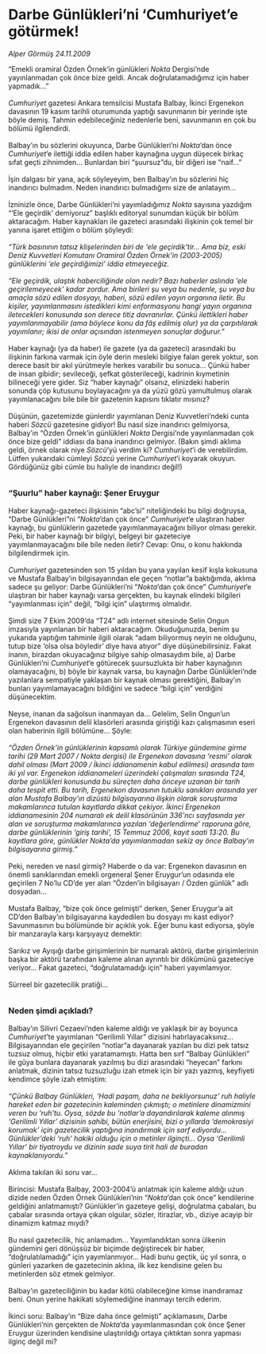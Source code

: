 # Darbe Günlükleri’ni ‘Cumhuriyet’e götürmek!

*Alper Görmüş 24.11.2009*

<div class="taraf_structure_2col_1zq">
<div class="margen_n">



 <p>“Emekli oramiral Özden Örnek’in günlükleri <i>Nokta </i>Dergisi’nde yayınlanmadan çok önce bize geldi. Ancak doğrulatamadığımız için haber yapmadık...”<i> <br/><br/>Cumhuriyet</i> gazetesi Ankara temsilcisi Mustafa Balbay, İkinci Ergenekon davasının 19 kasım tarihli oturumunda yaptığı savunmanın bir yerinde işte böyle demiş. Tahmin edebileceğiniz nedenlerle beni, savunmanın en çok bu bölümü ilgilendirdi. <br/><br/>Balbay’ın bu sözlerini okuyunca, Darbe Günlükleri’ni <i>Nokta</i>’dan önce <i>Cumhuriyet</i>’e ilettiği iddia edilen haber kaynağına uygun düşecek birkaç sıfat geçti zihnimden... Bunlardan biri “şuursuz”du, bir diğeri ise “naif...” <br/><br/>İşin dalgası bir yana, açık söyleyeyim, ben Balbay’ın bu sözlerini hiç inandırıcı bulmadım. Neden inandırıcı bulmadığımı size de anlatayım... <br/><br/>İzninizle önce, Darbe Günlükleri’ni yayımladığımız <i>Nokta</i> sayısına yazdığım “‘Ele geçirdik’ demiyoruz” başlıklı editoryal sunumdan küçük bir bölüm aktaracağım. Haber kaynakları ile gazeteci arasındaki ilişkinin çok temel bir yanına işaret ettiğim o bölüm şöyleydi:<i> <br/><br/>“Türk basınının tatsız klişelerinden biri de ‘ele geçirdik’tir... Ama biz, eski Deniz Kuvvetleri Komutanı Oramiral Özden Örnek’in (2003-2005) günlüklerini ‘ele geçirdiğimizi’ iddia etmeyeceğiz. <br/><br/>“Ele geçirdik, ulaştık haberciliğinde olan nedir? Bazı haberler aslında ‘ele geçirilemeyecek’ kadar zordur. Ama birileri şu veya bu nedenle, şu veya bu amaçla sözü edilen dosyayı, haberi, sözü edilen yayın organına iletir. Bu kişiler, yayımlanmasını istedikleri kimi enformasyonu hangi yayın organına iletecekleri konusunda son derece titiz davranırlar. Çünkü ilettikleri haber yayımlanmayabilir (ama böylece konu da fâş edilmiş olur) ya da çarpıtılarak yayımlanır; ikisi de onlar açısından istenmeyen sonuçlar doğurur.” </i><br/><br/>Haber kaynağı (ya da haber) ile gazete (ya da gazeteci) arasındaki bu ilişkinin farkına varmak için öyle derin mesleki bilgiye falan gerek yoktur, son derece basit bir akıl yürütmeyle herkes varabilir bu sonuca... Çünkü haber de insan gibidir; sevileceği, şefkat gösterileceği, kadrinin kıymetinin bilineceği yere gider. Siz “haber kaynağı” olsanız, elinizdeki haberin sonunda çöp kutusunu boylayacağını ya da yüzü gözü yamultulmuş olarak yayımlanacağını bile bile bir gazetenin kapısını tıklatır mısınız? <br/><br/>Düşünün, gazetemizde günlerdir yayımlanan Deniz Kuvvetleri’ndeki cunta haberi <i>Sözcü</i> gazetesine gidiyor! Bu nasıl size inandırıcı gelmiyorsa, Balbay’ın “Özden Örnek’in günlükleri <i>Nokta </i>Dergisi’nde yayınlanmadan çok önce bize geldi” iddiası da bana inandırıcı gelmiyor. (Bakın şimdi aklıma geldi, örnek olarak niye <i>Sözcü</i>’yü verdim ki? <i>Cumhuriyet</i>’i de verebilirdim. Lütfen yukarıdaki cümleyi <i>Sözcü </i>yerine <i>Cumhuriyet</i>’i koyarak okuyun. Gördüğünüz gibi cümle bu haliyle de inandırıcı değil!) <b><br/><br/><br/><font size="3">“Şuurlu” haber kaynağı: Şener Eruygur</font></b> <br/><br/>Haber kaynağı-gazeteci ilişkisinin<b> </b>“abc’si” niteliğindeki bu bilgi doğruysa, “Darbe Günlükleri”ni “<i>Nokta</i>’dan çok önce” <i>Cumhuriyet</i>’e ulaştıran haber kaynağı, bu günlüklerin gazetede yayımlanmayacağını biliyor olması gerekir. Peki, bir haber kaynağı bir bilgiyi, belgeyi bir gazeteciye yayımlanmayacağını bile bile neden iletir? Cevap: Onu, o konu hakkında bilgilendirmek için. <i><br/><br/>Cumhuriyet </i>gazetesinden son 15 yıldan bu yana yayılan kesif kışla kokusuna ve Mustafa Balbay’ın bilgisayarından ele geçen “notlar”a baktığımda, aklıma sadece şu geliyor: Darbe Günlükleri’ni “<i>Nokta</i>’dan çok önce” <i>Cumhuriyet</i>’e ulaştıran bir haber kaynağı varsa gerçekten, bu kaynak elindeki bilgileri “yayımlanması için” değil, “bilgi için” ulaştırmış olmalıdır. <br/><br/>Şimdi size 7 Ekim 2009’da “T24” adlı internet sitesinde Selin Ongun imzasıyla yayınlanan bir haberi aktaracağım. Okuduğunuzda, benim şu yukarıda yaptığım tahminle ilgili olarak “adam biliyormuş neyin ne olduğunu, tutup bize ‘olsa olsa böyledir’ diye hava atıyor” diye düşünebilirsiniz. Fakat inanın, birazdan okuyacağınız bilgiye sahip olmasaydım bile, a) Darbe Günlükleri’ni <i>Cumhuriyet</i>’e götürecek şuursuzlukta bir haber kaynağının olamayacağını, b) böyle bir kaynak varsa, bu kaynağın Darbe Günlükleri’nde yazılanlara sempatiyle yaklaşan bir kaynak olması gerektiğini, Balbay’ın bunları yayımlamayacağını bildiğini ve sadece “bilgi için” verdiğini düşünecektim. <br/><br/>Neyse, inanan da sağolsun inanmayan da... Gelelim, Selin Ongun’un Ergenekon davasının delil klasörleri arasında giriştiği kazı çalışmasının eseri olan haberinin ilgili bölümüne... Şöyle:<i> <br/><br/>“Özden Örnek’in günlüklerinin kapsamlı olarak Türkiye gündemine girme tarihi (29 Mart 2007 / Nokta dergisi) ile Ergenekon davasına ‘resmi’ olarak dahil olması (Mart 2009 / İkinci iddianamenin kabul edilmesi) arasında tam iki yıl var. Ergenekon iddianameleri üzerindeki çalışmaları sırasında T24, darbe günlükleri konusunda bu süreçten daha önceye uzanan bir tarih daha tespit etti. Bu tarih, Ergenekon davasının tutuklu sanıkları arasında yer alan Mustafa Balbay’ın dizüstü bilgisayarına ilişkin olarak soruşturma makamlarınca tutulan kayıtlarda dikkat çekiyor. İkinci Ergenekon iddianamesinin 204 numaralı ek delil klasörünün 336’ncı sayfasında yer alan ve soruşturma makamlarınca yazılan ‘değerlendirme’ raporuna göre, darbe günlüklerinin ‘giriş tarihi’, 15</i> <i>Temmuz 2006, kayıt saati 13:20. Bu kayıtlara göre, günlükler Nokta’da yayımlanmadan sekiz ay önce Balbay’ın bilgisayarına girmiş.”</i> <br/><br/>Peki, nereden ve nasıl girmiş? Haberde o da var: Ergenekon davasının en önemli sanıklarından emekli orgeneral Şener Eruygur’un odasında ele geçirilen 7 No’lu CD’de yer alan “Özden’in bilgisayarı / Özden günlük” adlı dosyadan... <br/><br/>Mustafa Balbay, “bize çok önce gelmişti” derken, Şener Eruygur’a ait CD’den Balbay’ın bilgisayarına kaydedilen bu dosyayı mı kast ediyor? Savunmasının bu bölümünde bir açıklık yok. Eğer bunu kast ediyorsa, şöyle bir manzarayla karşı karşıyayız demektir: <br/><br/>Sarıkız ve Ayışığı darbe girişimlerinin bir numaralı aktörü, darbe girişimlerinin başka bir aktörü tarafından kaleme alınan ayrıntılı bir dökümünü gazeteciye veriyor... Fakat gazeteci, “doğrulatamadığı için” haberi yayımlamıyor. <br/><br/>Sürreel bir gazetecilik pratiği...<b> <br/><br/><br/><font size="3">Neden şimdi açıkladı?</font></b> <br/><br/>Balbay’ın Silivri Cezaevi’nden kaleme aldığı ve yaklaşık bir ay boyunca <i>Cumhuriyet</i>’te yayımlanan “Gerilimli Yıllar” dizisini hatırlayacaksınız... Bilgisayarından ele geçirilen “notlar”a dayanarak yazılan bu dizi pek tatsız tuzsuz olmuş, hiçbir etki yaratamamıştı. Hatta ben sırf “Balbay Günlükleri” ile gûya bunlara dayanarak yazılmış bu dizi arasındaki “heyecan” farkını anlatmak, dizinin tatsız tuzsuzluğu izah etmek için bir yazı yazmış, keyfiyeti kendimce şöyle izah etmiştim:<i> <br/><br/>“Çünkü Balbay Günlükleri, ‘Hadi paşam, daha ne bekliyorsunuz’ ruh haliyle hareket eden bir gazetecinin kaleminden çıkmıştı; o metinlere dinamizmini veren bu ‘ruh’tu. Oysa, sözde bu ‘notlar’a dayandırılarak kaleme alınmış ‘Gerilimli Yıllar’ dizisinin sahibi, bütün enerjisini, bizi o yıllarda ‘demokrasiyi korumak’ için gazetecilik yaptığına inandırmak için sarf ediyordu... Günlükler’deki ‘ruh’ hakiki olduğu için o metinler ilginçti... Oysa ‘Gerilimli Yıllar’ bir tiyatroydu ve dizinin sade suya tirit hali de buradan kaynaklanıyordu.” </i><br/><br/>Aklıma takılan iki soru var... <br/><br/>Birincisi: Mustafa Balbay, 2003-2004’ü anlatmak için kaleme aldığı uzun dizide neden Özden Örnek Günlükleri’nin “<i>Nokta</i>’dan çok önce” kendilerine geldiğini anlatmamıştı? Günlükler’in gazeteye gelişi, doğrulatma çabaları, bu çabalar sırasında ortaya çıkan olgular, sözler, itirazlar, vb., diziye acayip bir dinamizm katmaz mıydı? <br/><br/>Bu nasıl gazetecilik, hiç anlamadım... Yayımlandıktan sonra ülkenin gündemini geri dönüşsüz bir biçimde değiştirecek bir haber, “doğrulatılamadığı” için yayımlanmıyor... Hadi bunu geçtik, üç yıl sonra, o günleri yazarken de gazetecinin aklına, ilk kez kendisine gelen bu metinlerden söz etmek gelmiyor. <br/><br/>Balbay’ın gazeteciliğinin bu kadar kötü olabileceğine kimse inandıramaz beni. Onun yerine hakikati söylemediğine inanmayı tercih ederim. <br/><br/>İkinci soru: Balbay’ın “Bize daha önce gelmişti” açıklamasını, Darbe Günlükleri’nin gerçekten de <i>Nokta</i>’da yayımlanmasından çok önce Şener Eruygur üzerinden kendisine ulaştırıldığı ortaya çıktıktan sonra yapması ilginç değil mi?</p>
<br/>
<br/>
<br/>



<br/>


<div id="taraf_not">
</div>

</div>


</div>
